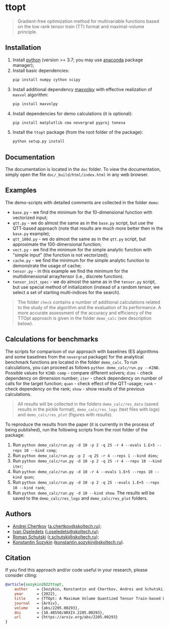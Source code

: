 # ttopt

> Gradient-free optimization method for multivariable functions based on the low rank tensor train (TT) format and maximal-volume principle.


## Installation

1. Install [python](https://www.python.org) (version >= 3.7; you may use [anaconda](https://www.anaconda.com) package manager);
2. Install basic dependencies:
    ```bash
    pip install numpy cython scipy
    ```
3. Install additional dependency [maxvolpy](https://bitbucket.org/muxas/maxvolpy/src/master/) with effective realization of `maxvol` algorithm:
    ```bash
    pip install maxvolpy
    ```
4. Install dependencies for demo calculations (it is optional):
    ```bash
    pip install matplotlib cma nevergrad pyproj teneva
    ```
5. Install the `ttopt` package (from the root folder of the package):
    ```bash
    python setup.py install
    ```


## Documentation

The documentation is located in the `doc` folder. To view the documentation, simply open the file `doc/_build/html/index.html` in any web browser.


## Examples

The demo-scripts with detailed comments are collected in the folder `demo`:

- `base.py` - we find the minimum for the 10-dimensional function with vectorized input;
- `qtt.py` - we do almost the same as in the `base.py` script, but use the QTT-based approach (note that results are much more better then in the `base.py` example);
- `qtt_100d.py` - we do almost the same as in the `qtt.py` script, but approximate the 100-dimensional function;
- `vect.py` - we find the minimum for the simple analytic function with "simple input" (the function is not vectorized);
- `cache.py` - we find the minimum for the simple analytic function to demonstrate the usage of cache;
- `tensor.py` - in this example we find the minimum for the multidimensional array/tensor (i.e., discrete function).
- `tensor_init_spec` - we do almost the same as in the `tensor.py` script, but use special method of initialization (instead of a random tensor, we select a set of starting multi-indices for the search).

> The folder `check` contains a number of additional calculations related to the study of the algorithm and the evaluation of its performance. A more accurate assessment of the accuracy and efficiency of the TTOpt approach is given in the folder `demo_calc` (see description below).


## Calculations for benchmarks

The scripts for comparison of our approach with baselines (ES algorithms and some baselines from the `nevergrad` package) for the analytical benchmark functions are located in the folder `demo_calc`. To run calculations, you can proceed as follows `python demo_calc/run.py --KIND`. Possible values for `KIND`: `comp` - compare different solvers; `dims` - check dependency on dimension number; `iter` - check dependency on number of calls for the target function; `quan` - check effect of the QTT-usage; `rank` - check dependency on the rank; `show` - show results of the previous calculations.

> All results will be collected in the folders `demo_calc/res_data` (saved results in the pickle format), `demo_calc/res_logs` (text files with logs) and `demo_calc/res_plot` (figures with results).

To reproduce the results from the paper (it is currently in the process of being published), run the following scripts from the root folder of the package:
1. Run `python demo_calc/run.py -d 10 -p 2 -q 25 -r 4 --evals 1.E+5 --reps 10 --kind comp`;
2. Run `python demo_calc/run.py -p 2 -q 25 -r 4 --reps 1 --kind dims`;
3. Run `python demo_calc/run.py -d 10 -p 2 -q 25 -r 4 --reps 10 --kind iter`;
4. Run `python demo_calc/run.py -d 10 -r 4 --evals 1.E+5 --reps 10 --kind quan`;
5. Run `python demo_calc/run.py -d 10 -p 2 -q 25 --evals 1.E+5 --reps 10 --kind rank`;
6. Run `python demo_calc/run.py -d 10 --kind show`. The results will be saved to the `demo_calc/res_logs` and `demo_calc/res_plot` folders.


## Authors

- [Andrei Chertkov](https://github.com/AndreiChertkov) (a.chertkov@skoltech.ru);
- [Ivan Oseledets](https://github.com/oseledets) (i.oseledets@skoltech.ru);
- [Roman Schutski](https://github.com/Qbit-) (r.schutski@skoltech.ru);
- [Konstantin Sozykin](https://github.com/gogolgrind) (konstantin.sozykin@skoltech.ru).


## Citation

If you find this approach and/or code useful in your research, please consider citing:

```bibtex
@article{sozykin2022ttopt,
    author    = {Sozykin, Konstantin and Chertkov, Andrei and Schutski, Roman and Phan, Anh-Huy and Cichocki, Andrzej and Oseledets, Ivan},
    year      = {2022},
    title     = {TTOpt: A Maximum Volume Quantized Tensor Train-based Optimization and its Application to Reinforcement Learning},
    journal   = {ArXiv},
    volume    = {abs/2205.00293},
    doi       = {10.48550/ARXIV.2205.00293},
    url       = {https://arxiv.org/abs/2205.00293}
}
```
